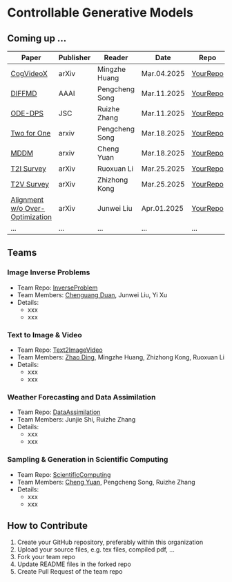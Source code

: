 # Controllable Generative Models

## Coming up ...

| Paper | Publisher | Reader | Date | Repo | Catagory |
| ----- | --------- | ------ | ---- | ---- | ---- |
| [CogVideoX](https://arxiv.org/abs/2408.06072) | arXiv | Mingzhe Huang | Mar.04.2025 | [YourRepo](https://link.to.your.repo) | Text2Video |
| [DIFFMD](https://arxiv.org/abs/2204.08672) | AAAI | Pengcheng Song | Mar.11.2025 | [YourRepo](https://link.to.your.repo) | Scientific Computing |
| [ODE-DPS](https://link.springer.com/article/10.1007/s10915-025-02790-8) | JSC | Ruizhe Zhang | Mar.11.2025 | [YourRepo](https://link.to.your.repo) | Scientific Computing |
| [Two for One](https://arxiv.org/abs/2302.00600) | arxiv | Pengcheng Song | Mar.18.2025 | [YourRepo](https://link.to.your.repo)| Scientific Computing |
| [MDDM](https://arxiv.org/abs/2501.17319) | arxiv | Cheng Yuan | Mar.18.2025 | [YourRepo](https://link.to.your.repo)| Scientific Computing |
| [T2I Survey](https://arxiv.org/abs/2403.04279) | arXiv | Ruoxuan Li | Mar.25.2025 | [YourRepo](https://link.to.your.repo) | Text2Image |
| [T2V Survey](https://arxiv.org/abs/2403.05131) | arXiv | Zhizhong Kong | Mar.25.2025 | [YourRepo](https://link.to.your.repo) | Text2Video |
| [Alignment w/o Over-Optimization](https://arxiv.org/abs/2501.05803v1) | arXiv | Junwei Liu | Apr.01.2025 | [YourRepo](https://link.to.your.repo) | Inverse Problem |
| ... | ... | ... | ... | ... | ... |

## Teams

### Image Inverse Problems

- Team Repo: [InverseProblem](https://github.com/ControlGM/InverseProblem)
- Team Members: [Chenguang Duan](https://github.com/ChenguangDuan), Junwei Liu, Yi Xu
- Details:
    - xxx
    - xxx

### Text to Image & Video

- Team Repo: [Text2ImageVideo](https://github.com/ControlGM/Text2ImageVideo)
- Team Members: [Zhao Ding](https://github.com/burning489), Mingzhe Huang, Zhizhong Kong, Ruoxuan Li
- Details:
    - xxx
    - xxx

### Weather Forecasting and Data Assimilation

- Team Repo: [DataAssimilation](https://github.com/ControlGM/DataAssimilation)
- Team Members: Junjie Shi, Ruizhe Zhang
- Details:
    - xxx
    - xxx

### Sampling & Generation in Scientific Computing 

- Team Repo: [ScientificComputing](https://github.com/ControlGM/ScientificComputing)
- Team Members: [Cheng Yuan](https://github.com/yc1992412), Pengcheng Song, Ruizhe Zhang
- Details:
    - xxx
    - xxx

## How to Contribute

1. Create your GitHub repository, preferably within this organization
2. Upload your source files, e.g. tex files, compiled pdf, ...
3. Fork your team repo
4. Update README files in the forked repo 
5. Create Pull Request of the team repo
